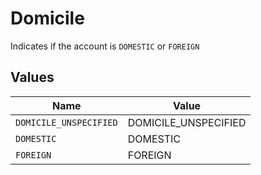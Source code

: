 # Domicile

Indicates if the account is `DOMESTIC` or `FOREIGN`


## Values

| Name                   | Value                  |
| ---------------------- | ---------------------- |
| `DOMICILE_UNSPECIFIED` | DOMICILE_UNSPECIFIED   |
| `DOMESTIC`             | DOMESTIC               |
| `FOREIGN`              | FOREIGN                |